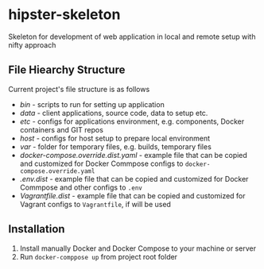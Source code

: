 # hipster-skeleton
Skeleton for development of web application in local and remote setup with nifty approach

## File Hiearchy Structure
Current project's file structure is as follows

* *bin* - scripts to run for setting up application
* *data* - client applications, source code, data to setup etc.
* *etc* - configs for applications environment, e.g. components, Docker containers and GIT repos
* *host* - configs for host setup to prepare local environment
* *var* - folder for temporary files, e.g. builds, temporary files
* *docker-compose.override.dist.yaml* - example file that can be copied and customized for Docker Commpose configs to `docker-compose.override.yaml`
* *.env.dist* - example file that can be copied and customized for Docker Commpose and other configs to `.env`
* *Vagrantfile.dist* - example file that can be copied and customized for Vagrant configs to `Vagrantfile`, if will be used


## Installation
1. Install manually Docker and Docker Compose to your machine or server
1. Run `docker-comppose up` from project root folder
